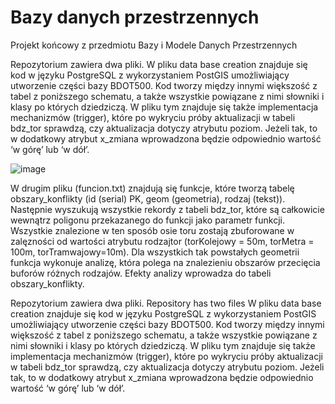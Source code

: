# Bazy danych przestrzennych 
Projekt końcowy z przedmiotu Bazy i Modele Danych Przestrzennych


Repozytorium zawiera dwa pliki.
W pliku data base creation znajduje się kod w języku PostgreSQL z wykorzystaniem PostGIS umożliwiający utworzenie części bazy BDOT500. Kod tworzy między innymi większość z tabel z poniższego schematu, a także wszystkie powiązane z nimi słowniki i klasy po których dziedziczą. W pliku tym znajduje się także implementacja mechanizmów (trigger), które po wykryciu próby aktualizacji w tabeli bdz_tor sprawdzą, czy aktualizacja dotyczy atrybutu poziom. Jeżeli tak, to w dodatkowy atrybut x_zmiana wprowadzona będzie odpowiednio wartość ‘w górę’ lub ‘w dół’.

![image](https://github.com/MariaMank/Bazy-danych-przestrzennych/assets/92314221/9c7c148d-5e59-4ba2-80eb-cd31cbc39b3b)

W drugim pliku (funcion.txt) znajdują się funkcje, które tworzą tabelę obszary_konflikty (id (serial) PK, geom (geometria), rodzaj (tekst)). Następnie wyszukują wszystkie rekordy z tabeli bdz_tor, które są całkowicie wewnątrz poligonu przekazanego do funkcji jako parametr funkcji. Wszystkie znalezione w ten sposób osie toru zostają zbuforowane w zalęzności od wartości atrybutu rodzajtor (torKolejowy = 50m, torMetra = 100m, torTramwajowy=10m).
Dla wszystkich tak powstałych geometrii  funkcja wykonuje analizę, która polega na znalezieniu obszarów przecięcia buforów różnych rodzajów. Efekty analizy wprowadza do tabeli obszary_konflikty.


Repozytorium zawiera dwa pliki. Repository has two files
W pliku data base creation znajduje się kod w języku PostgreSQL z wykorzystaniem PostGIS umożliwiający utworzenie części bazy BDOT500. Kod tworzy między innymi większość z tabel z poniższego schematu, a także wszystkie powiązane z nimi słowniki i klasy po których dziedziczą. W pliku tym znajduje się także implementacja mechanizmów (trigger), które po wykryciu próby aktualizacji w tabeli bdz_tor sprawdzą, czy aktualizacja dotyczy atrybutu poziom. Jeżeli tak, to w dodatkowy atrybut x_zmiana wprowadzona będzie odpowiednio wartość ‘w górę’ lub ‘w dół’.
